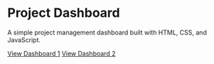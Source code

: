 # Project Dashboard

A simple project management dashboard built with HTML, CSS, and JavaScript.

[View Dashboard 1](index.html)
[View Dashboard 2](index2.html)
